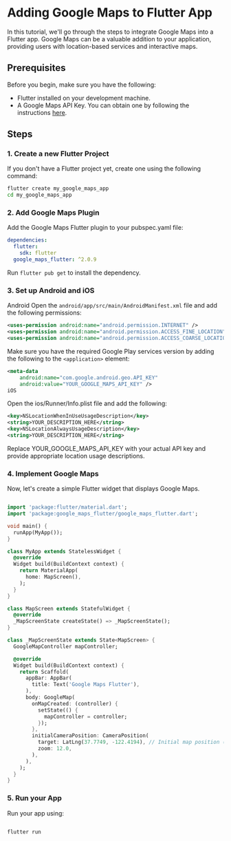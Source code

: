 # Adding Google Maps to Flutter App

In this tutorial, we'll go through the steps to integrate Google Maps into a Flutter app. Google Maps can be a valuable addition to your application, providing users with location-based services and interactive maps.

## Prerequisites

Before you begin, make sure you have the following:

- Flutter installed on your development machine.
- A Google Maps API Key. You can obtain one by following the instructions [here](https://developers.google.com/maps/documentation/javascript/get-api-key).

## Steps

### 1. Create a new Flutter Project

If you don't have a Flutter project yet, create one using the following command:

```bash
flutter create my_google_maps_app
cd my_google_maps_app
```

### 2. Add Google Maps Plugin
Add the Google Maps Flutter plugin to your pubspec.yaml file:

```yaml
dependencies:
  flutter:
    sdk: flutter
  google_maps_flutter: ^2.0.9
```

Run `flutter pub get` to install the dependency.

### 3. Set up Android and iOS
Android
Open the `android/app/src/main/AndroidManifest.xml` file and add the following permissions:

```xml
<uses-permission android:name="android.permission.INTERNET" />
<uses-permission android:name="android.permission.ACCESS_FINE_LOCATION" />
<uses-permission android:name="android.permission.ACCESS_COARSE_LOCATION" />
```
Make sure you have the required Google Play services version by adding the following to the `<application>` element:

```xml
<meta-data
    android:name="com.google.android.geo.API_KEY"
    android:value="YOUR_GOOGLE_MAPS_API_KEY" />
iOS
```

Open the ios/Runner/Info.plist file and add the following:

```xml
<key>NSLocationWhenInUseUsageDescription</key>
<string>YOUR_DESCRIPTION_HERE</string>
<key>NSLocationAlwaysUsageDescription</key>
<string>YOUR_DESCRIPTION_HERE</string>
```
Replace YOUR_GOOGLE_MAPS_API_KEY with your actual API key and provide appropriate location usage descriptions.

### 4. Implement Google Maps
Now, let's create a simple Flutter widget that displays Google Maps.

```dart

import 'package:flutter/material.dart';
import 'package:google_maps_flutter/google_maps_flutter.dart';

void main() {
  runApp(MyApp());
}

class MyApp extends StatelessWidget {
  @override
  Widget build(BuildContext context) {
    return MaterialApp(
      home: MapScreen(),
    );
  }
}

class MapScreen extends StatefulWidget {
  @override
  _MapScreenState createState() => _MapScreenState();
}

class _MapScreenState extends State<MapScreen> {
  GoogleMapController mapController;

  @override
  Widget build(BuildContext context) {
    return Scaffold(
      appBar: AppBar(
        title: Text('Google Maps Flutter'),
      ),
      body: GoogleMap(
        onMapCreated: (controller) {
          setState(() {
            mapController = controller;
          });
        },
        initialCameraPosition: CameraPosition(
          target: LatLng(37.7749, -122.4194), // Initial map position (San Francisco, CA)
          zoom: 12.0,
        ),
      ),
    );
  }
}
```

### 5. Run your App
Run your app using:

```bash

flutter run
```

